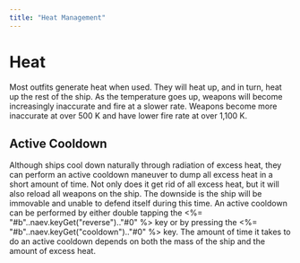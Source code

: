 ```yaml
---
title: "Heat Management"
---
```

# Heat

Most outfits generate heat when used.
They will heat up, and in turn, heat up the rest of the ship.
As the temperature goes up, weapons will become increasingly inaccurate and fire at a slower rate.
Weapons become more inaccurate at over 500 K and have lower fire rate at over 1,100 K.

## Active Cooldown

Although ships cool down naturally through radiation of excess heat, they can perform an active cooldown maneuver to dump all excess heat in a short amount of time.
Not only does it get rid of all excess heat, but it will also reload all weapons on the ship.
The downside is the ship will be immovable and unable to defend itself during this time.
An active cooldown can be performed by either double tapping the <%= "#b"..naev.keyGet("reverse").."#0" %> key or by pressing the <%= "#b"..naev.keyGet("cooldown").."#0" %> key.
The amount of time it takes to do an active cooldown depends on both the mass of the ship and the amount of excess heat.
